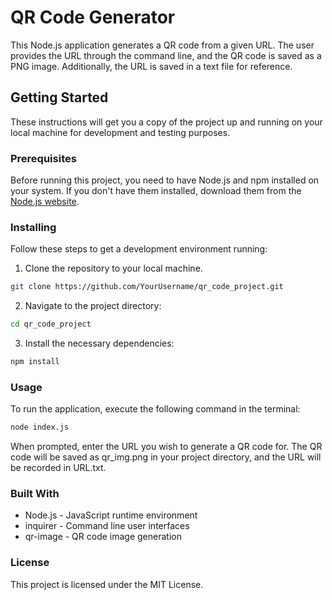 # QR Code Generator

This Node.js application generates a QR code from a given URL. The user provides the URL through the command line, and the QR code is saved as a PNG image. Additionally, the URL is saved in a text file for reference.

## Getting Started

These instructions will get you a copy of the project up and running on your local machine for development and testing purposes.

### Prerequisites

Before running this project, you need to have Node.js and npm installed on your system. If you don't have them installed, download them from the [Node.js website](https://nodejs.org/).

### Installing

Follow these steps to get a development environment running:

1. Clone the repository to your local machine.

```bash
git clone https://github.com/YourUsername/qr_code_project.git
```

2. Navigate to the project directory:

```bash
cd qr_code_project
```
3. Install the necessary dependencies:

```bash
npm install
```

### Usage
To run the application, execute the following command in the terminal:

```bash
node index.js
```
When prompted, enter the URL you wish to generate a QR code for. The QR code will be saved as qr_img.png in your project directory, and the URL will be recorded in URL.txt.

### Built With

- Node.js - JavaScript runtime environment
- inquirer - Command line user interfaces
- qr-image - QR code image generation

### License

This project is licensed under the MIT License.


